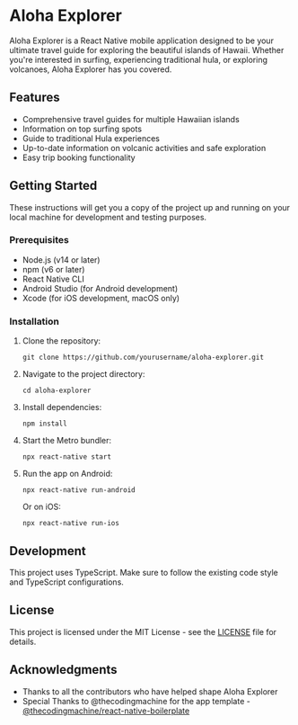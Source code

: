 # Aloha Explorer

Aloha Explorer is a React Native mobile application designed to be your ultimate travel guide for exploring the beautiful islands of Hawaii. Whether you're interested in surfing, experiencing traditional hula, or exploring volcanoes, Aloha Explorer has you covered.

## Features

- Comprehensive travel guides for multiple Hawaiian islands
- Information on top surfing spots
- Guide to traditional Hula experiences
- Up-to-date information on volcanic activities and safe exploration
- Easy trip booking functionality

## Getting Started

These instructions will get you a copy of the project up and running on your local machine for development and testing purposes.

### Prerequisites

- Node.js (v14 or later)
- npm (v6 or later)
- React Native CLI
- Android Studio (for Android development)
- Xcode (for iOS development, macOS only)

### Installation

1. Clone the repository:
   ```
   git clone https://github.com/yourusername/aloha-explorer.git
   ```

2. Navigate to the project directory:
   ```
   cd aloha-explorer
   ```

3. Install dependencies:
   ```
   npm install
   ```

4. Start the Metro bundler:
   ```
   npx react-native start
   ```

5. Run the app on Android:
   ```
   npx react-native run-android
   ```

   Or on iOS:
   ```
   npx react-native run-ios
   ```

## Development

This project uses TypeScript. Make sure to follow the existing code style and TypeScript configurations.

## License

This project is licensed under the MIT License - see the [LICENSE](LICENSE) file for details.

## Acknowledgments

- Thanks to all the contributors who have helped shape Aloha Explorer
- Special Thanks to @thecodingmachine for the app template - [@thecodingmachine/react-native-boilerplate](https://github.com/thecodingmachine/react-native-boilerplate)